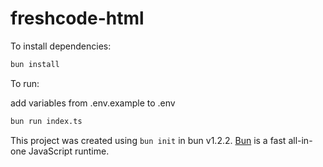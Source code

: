 # freshcode-html

To install dependencies:

```bash
bun install
```

To run:

add variables from .env.example to .env

```bash
bun run index.ts
```

This project was created using `bun init` in bun v1.2.2. [Bun](https://bun.sh) is a fast all-in-one JavaScript runtime.
